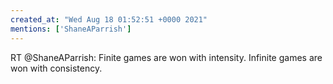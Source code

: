```yaml
---
created_at: "Wed Aug 18 01:52:51 +0000 2021"
mentions: ['ShaneAParrish']
---
```


RT @ShaneAParrish: Finite games are won with intensity. Infinite games are won with consistency.